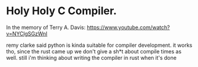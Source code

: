 # Holy Holy C Compiler.

In the memory of Terry A. Davis: https://www.youtube.com/watch?v=NYClgSGzWnI

remy clarke said python is kinda suitable for compiler development. it works tho, since the rust came up we don't give a sh*t about compile times as well. still i'm thinking about writing the compiler in rust when it's done
